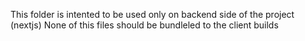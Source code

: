 This folder is intented to be used only on backend side of the project (nextjs)
None of this files should be bundleled to the client builds